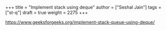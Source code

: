 +++
title = "Implement stack using deque"
author = ["Seshal Jain"]
tags = ["st-q"]
draft = true
weight = 2275
+++

<https://www.geeksforgeeks.org/implement-stack-queue-using-deque/>
